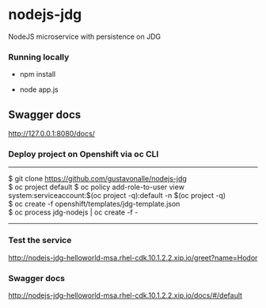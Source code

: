 # nodejs-jdg
NodeJS microservice with persistence on JDG


### Running locally 
* npm install

* node app.js

## Swagger docs
http://127.0.0.1:8080/docs/

### Deploy project on Openshift via oc CLI

----
$ git clone https://github.com/gustavonalle/nodejs-jdg   
$ oc project default
$ oc policy add-role-to-user view system:serviceaccount:$(oc project -q):default -n $(oc project -q)   
$ oc create -f openshift/templates/jdg-template.json  
$ oc process jdg-nodejs | oc create -f -   

----

### Test the service

http://nodejs-jdg-helloworld-msa.rhel-cdk.10.1.2.2.xip.io/greet?name=Hodor

### Swagger docs

http://nodejs-jdg-helloworld-msa.rhel-cdk.10.1.2.2.xip.io/docs/#/default
